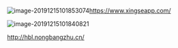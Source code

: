 ![image-20191215101853074](F:\Typora_book\typora_pic\image-20191215101853074.png)https://www.xingseapp.com/

![image-20191215101840821](F:\Typora_book\typora_pic\image-20191215101840821.png)

http://hbl.nongbangzhu.cn/